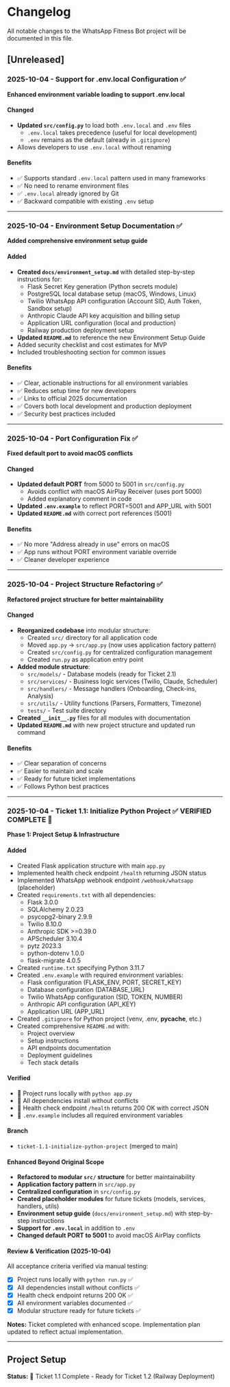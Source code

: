 # Changelog

All notable changes to the WhatsApp Fitness Bot project will be documented in this file.

## [Unreleased]

### 2025-10-04 - Support for .env.local Configuration ✅

**Enhanced environment variable loading to support .env.local**

#### Changed
- **Updated `src/config.py`** to load both `.env.local` and `.env` files
  - `.env.local` takes precedence (useful for local development)
  - `.env` remains as the default (already in `.gitignore`)
- Allows developers to use `.env.local` without renaming

#### Benefits
- ✅ Supports standard `.env.local` pattern used in many frameworks
- ✅ No need to rename environment files
- ✅ `.env.local` already ignored by Git
- ✅ Backward compatible with existing `.env` setup

---

### 2025-10-04 - Environment Setup Documentation ✅

**Added comprehensive environment setup guide**

#### Added
- **Created `docs/environment_setup.md`** with detailed step-by-step instructions for:
  - Flask Secret Key generation (Python secrets module)
  - PostgreSQL local database setup (macOS, Windows, Linux)
  - Twilio WhatsApp API configuration (Account SID, Auth Token, Sandbox setup)
  - Anthropic Claude API key acquisition and billing setup
  - Application URL configuration (local and production)
  - Railway production deployment setup
- **Updated `README.md`** to reference the new Environment Setup Guide
- Added security checklist and cost estimates for MVP
- Included troubleshooting section for common issues

#### Benefits
- ✅ Clear, actionable instructions for all environment variables
- ✅ Reduces setup time for new developers
- ✅ Links to official 2025 documentation
- ✅ Covers both local development and production deployment
- ✅ Security best practices included

---

### 2025-10-04 - Port Configuration Fix ✅

**Fixed default port to avoid macOS conflicts**

#### Changed
- **Updated default PORT** from 5000 to 5001 in `src/config.py`
  - Avoids conflict with macOS AirPlay Receiver (uses port 5000)
  - Added explanatory comment in code
- **Updated `.env.example`** to reflect PORT=5001 and APP_URL with 5001
- **Updated `README.md`** with correct port references (5001)

#### Benefits
- ✅ No more "Address already in use" errors on macOS
- ✅ App runs without PORT environment variable override
- ✅ Cleaner developer experience

---

### 2025-10-04 - Project Structure Refactoring ✅

**Refactored project structure for better maintainability**

#### Changed
- **Reorganized codebase** into modular structure:
  - Created `src/` directory for all application code
  - Moved `app.py` → `src/app.py` (now uses application factory pattern)
  - Created `src/config.py` for centralized configuration management
  - Created `run.py` as application entry point
- **Added module structure**:
  - `src/models/` - Database models (ready for Ticket 2.1)
  - `src/services/` - Business logic services (Twilio, Claude, Scheduler)
  - `src/handlers/` - Message handlers (Onboarding, Check-ins, Analysis)
  - `src/utils/` - Utility functions (Parsers, Formatters, Timezone)
  - `tests/` - Test suite directory
- **Created `__init__.py`** files for all modules with documentation
- **Updated `README.md`** with new project structure and updated run command

#### Benefits
- ✅ Clear separation of concerns
- ✅ Easier to maintain and scale
- ✅ Ready for future ticket implementations
- ✅ Follows Python best practices

---

### 2025-10-04 - Ticket 1.1: Initialize Python Project ✅ VERIFIED COMPLETE 

**Phase 1: Project Setup & Infrastructure**

#### Added
- Created Flask application structure with main `app.py`
- Implemented health check endpoint `/health` returning JSON status
- Implemented WhatsApp webhook endpoint `/webhook/whatsapp` (placeholder)
- Created `requirements.txt` with all dependencies:
  - Flask 3.0.0
  - SQLAlchemy 2.0.23
  - psycopg2-binary 2.9.9
  - Twilio 8.10.0
  - Anthropic SDK >=0.39.0
  - APScheduler 3.10.4
  - pytz 2023.3
  - python-dotenv 1.0.0
  - flask-migrate 4.0.5
- Created `runtime.txt` specifying Python 3.11.7
- Created `.env.example` with required environment variables:
  - Flask configuration (FLASK_ENV, PORT, SECRET_KEY)
  - Database configuration (DATABASE_URL)
  - Twilio WhatsApp configuration (SID, TOKEN, NUMBER)
  - Anthropic API configuration (API_KEY)
  - Application URL (APP_URL)
- Created `.gitignore` for Python project (venv, .env, __pycache__, etc.)
- Created comprehensive `README.md` with:
  - Project overview
  - Setup instructions
  - API endpoints documentation
  - Deployment guidelines
  - Tech stack details

#### Verified
-  Project runs locally with `python app.py`
-  All dependencies install without conflicts
-  Health check endpoint `/health` returns 200 OK with correct JSON
-  `.env.example` includes all required environment variables

#### Branch
- `ticket-1.1-initialize-python-project` (merged to main)

#### Enhanced Beyond Original Scope
- **Refactored to modular `src/` structure** for better maintainability
- **Application factory pattern** in `src/app.py`
- **Centralized configuration** in `src/config.py`
- **Created placeholder modules** for future tickets (models, services, handlers, utils)
- **Environment setup guide** (`docs/environment_setup.md`) with step-by-step instructions
- **Support for `.env.local`** in addition to `.env`
- **Changed default PORT to 5001** to avoid macOS AirPlay conflicts

#### Review & Verification (2025-10-04)
All acceptance criteria verified via manual testing:
- [x] Project runs locally with `python run.py` ✅
- [x] All dependencies install without conflicts ✅
- [x] Health check endpoint returns 200 OK ✅
- [x] All environment variables documented ✅
- [x] Modular structure ready for future tickets ✅

**Notes:** Ticket completed with enhanced scope. Implementation plan updated to reflect actual implementation.

---

## Project Setup

**Status:**  Ticket 1.1 Complete - Ready for Ticket 1.2 (Railway Deployment)
